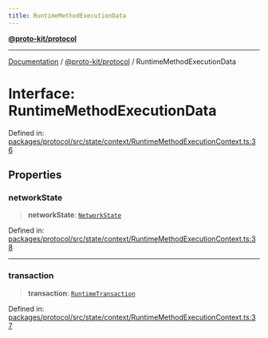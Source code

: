 ```yaml
---
title: RuntimeMethodExecutionData
---
```


[**@proto-kit/protocol**](../README.md)

***

[Documentation](../../../README.md) / [@proto-kit/protocol](../README.md) / RuntimeMethodExecutionData

# Interface: RuntimeMethodExecutionData

Defined in: [packages/protocol/src/state/context/RuntimeMethodExecutionContext.ts:36](https://github.com/proto-kit/framework/blob/4d6b3b6da51b3edee0fbf25ce72c1f59ec61e891/packages/protocol/src/state/context/RuntimeMethodExecutionContext.ts#L36)

## Properties

### networkState

> **networkState**: [`NetworkState`](../classes/NetworkState.md)

Defined in: [packages/protocol/src/state/context/RuntimeMethodExecutionContext.ts:38](https://github.com/proto-kit/framework/blob/4d6b3b6da51b3edee0fbf25ce72c1f59ec61e891/packages/protocol/src/state/context/RuntimeMethodExecutionContext.ts#L38)

***

### transaction

> **transaction**: [`RuntimeTransaction`](../classes/RuntimeTransaction.md)

Defined in: [packages/protocol/src/state/context/RuntimeMethodExecutionContext.ts:37](https://github.com/proto-kit/framework/blob/4d6b3b6da51b3edee0fbf25ce72c1f59ec61e891/packages/protocol/src/state/context/RuntimeMethodExecutionContext.ts#L37)
